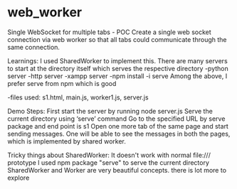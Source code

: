 # web_worker
Single WebSocket for multiple tabs - POC
Create a single web socket connection via web worker so that all tabs could communicate through the same connection.

Learnings:
I used SharedWorker to implement this.
There are many servers to start at the directory itself which serves the respective directory
-python server
-http server
-xampp server
-npm install -i serve
Among the above, I prefer serve from npm which is good

-files used: s1.html, main.js, worker1.js, server.js

Demo Steps:
First start the server by running node server.js
Serve the current directory using ‘serve’ command
Go to the specified URL by serve package and end point is s1
Open one more tab of the same page and start sending messages. One will be able to see the messages in both the pages, which is implemented by shared worker.

Tricky things about SharedWorker:
It doesn't work with normal file:/// prototype
I used npm package "serve" to serve the current directory  
SharedWorker and Worker are very beautiful concepts. there is lot more to explore

